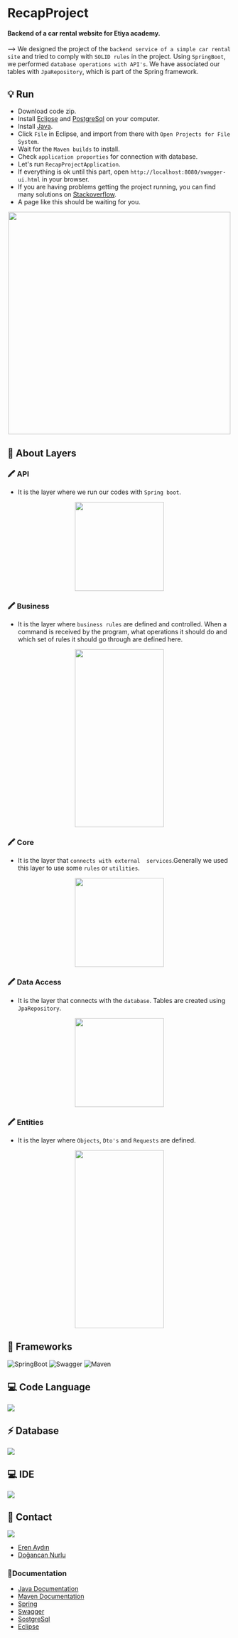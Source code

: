 # RecapProject
#### Backend of a car rental website for Etiya academy.
-->  We designed the project of the `backend service of a simple car rental site` and tried to comply with `SOLID rules` in the project. Using `SpringBoot`, we performed `database operations with API's`. We have associated our tables with `JpaRepository`, which is part of the Spring framework.


## 💡 Run
* Download code zip.
* Install [Eclipse](https://www.eclipse.org/) and [PostgreSql](https://www.postgresql.org/) on your computer.
* Install [Java](https://www.oracle.com/java/technologies/downloads/).
* Click `File` in Eclipse, and import from there with `Open Projects for File System`.
* Wait for the `Maven builds` to install.
* Check `application proporties` for connection with database.
* Let's run  `RecapProjectApplication`.
* If everything is ok until this part, open `http://localhost:8080/swagger-ui.html` in your browser.
* If you are having problems getting the project running, you can find many solutions on [Stackoverflow](https://stackoverflow.com/).
* A page like this should be waiting for you.
<p align="center">
<img src="https://user-images.githubusercontent.com/83093241/135363066-4b78a16f-f1c0-4ae4-907a-c001b62c1292.png " width="500" height="500" />
</p>

## 🧐 About Layers


### 🖍 API
* It is the layer where we run our codes with `Spring boot`.
<p align="center">
<img src="https://user-images.githubusercontent.com/83093241/135363445-b4000808-c50a-4696-b780-e4ba0686abb3.png " width="200" height="200" />
</p>

### 🖍 Business
* It is the layer where `business rules` are defined and controlled. When a command is received by the program, what operations it should do and which set of rules it should go through are defined here.
<p align="center">
<img src="https://user-images.githubusercontent.com/83093241/135363510-69e84ab7-f77e-44b4-a787-1962dd0dcf58.png " width="200" height="400" />
</p>

### 🖍 Core
* It is the layer that `connects with external  services`.Generally we used this layer to use some `rules` or `utilities`.
<p align="center">
<img src="https://user-images.githubusercontent.com/83093241/135363576-5ec0531b-c6be-4f54-b0a9-56b29cdd8642.png " width="200" height="200" />
</p>

### 🖍 Data Access
* It is the layer that connects with the `database`. Tables are created using `JpaRepository`.
<p align="center">
<img src="https://user-images.githubusercontent.com/83093241/135363653-e49f7f88-b793-405a-b8f7-e8ed87dfafc9.png" width="200" height="200" />
</p>

### 🖍 Entities
* It is the layer where `Objects`, `Dto's` and `Requests` are defined.
<p align="center">
<img src="https://user-images.githubusercontent.com/83093241/135363692-647f31bb-d027-4268-903e-d60d8508f73e.png" width="200" height="400" />
</p>


## 🚀 Frameworks
![SpringBoot](https://img.shields.io/badge/Spring-6DB33F?style=for-the-badge&logo=spring&logoColor=white)
![Swagger](https://img.shields.io/badge/Swagger-85EA2D?style=for-the-badge&logo=Swagger&logoColor=white)
![Maven](https://img.shields.io/badge/apache_maven-C71A36?style=for-the-badge&logo=apachemaven&logoColor=white)


## 💻 Code Language
![](https://img.shields.io/badge/Java-ED8B00?style=for-the-badge&logo=java&logoColor=white)

## ⚡ Database
![](https://img.shields.io/badge/PostgreSQL-316192?style=for-the-badge&logo=postgresql&logoColor=white)


## 💻 IDE
![](https://img.shields.io/badge/Eclipse-2C2255?style=for-the-badge&logo=eclipse&logoColor=white)

## 📱 Contact
![](https://img.shields.io/badge/LinkedIn-0077B5?style=for-the-badge&logo=linkedin&logoColor=white)
* [Eren Aydın](https://www.linkedin.com/in/eerenaydin/)
* [Doğancan Nurlu](https://www.linkedin.com/in/do%C4%9Fancan-nurlu-67a699156/)

### 📝Documentation
* [Java Documentation](https://docs.oracle.com/en/java/)
* [Maven Documentation](https://maven.apache.org/)
* [Spring](https://spring.io/)
* [Swagger](https://swagger.io)
* [SostgreSql](https://www.postgresql.org/)
* [Eclipse](https://www.eclipse.org/)

